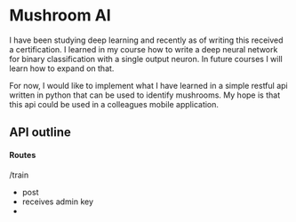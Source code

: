 # Mushroom AI

I have been studying deep learning and recently as of writing this received a certification. I learned in my course how 
to write a deep neural network for binary classification with a single output neuron. In future courses I will learn 
how to expand on that.

For now, I would like to implement what I have learned in a simple restful api written in python that can be used to 
identify mushrooms. My hope is that this api could be used in a colleagues mobile application.

## API outline

#### Routes

/train
- post
- receives admin key
- 
